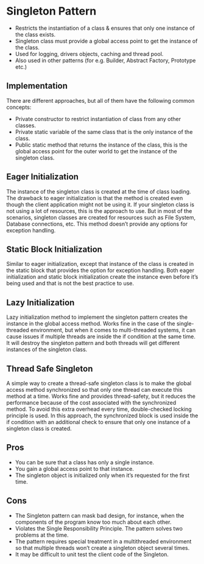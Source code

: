 # Singleton Pattern
- Restricts the instantiation of a class & ensures that only one instance of the class exists.
- Singleton class must provide a global access point to get the instance of the class.
- Used for logging, drivers objects, caching and thread pool.
- Also used in other patterns (for e.g. Builder, Abstract Factory, Prototype etc.)

## Implementation
There are different approaches, but all of them have the following common concepts:
- Private constructor to restrict instantiation of class from any other classes.
- Private static variable of the same class that is the only instance of the class.
- Public static method that returns the instance of the class, this is the global access point for the outer world to get the instance of the singleton class.

## Eager Initialization
The instance of the singleton class is created at the time of class loading. The drawback to eager initialization is that the method is created even though the client application might not be using it.
If your singleton class is not using a lot of resources, this is the approach to use. But in most of the scenarios, singleton classes are created for resources such as File System, Database connections, etc.
This method doesn’t provide any options for exception handling.

## Static Block Initialization
Similar to eager initialization, except that instance of the class is created in the static block that provides the option for exception handling.
Both eager initialization and static block initialization create the instance even before it’s being used and that is not the best practice to use.

## Lazy Initialization
Lazy initialization method to implement the singleton pattern creates the instance in the global access method.
Works fine in the case of the single-threaded environment, but when it comes to multi-threaded systems, it can cause issues if multiple threads are inside the if condition at the same time. It will destroy the singleton pattern and both threads will get different instances of the singleton class.

## Thread Safe Singleton
A simple way to create a thread-safe singleton class is to make the global access method synchronized so that only one thread can execute this method at a time. Works fine and provides thread-safety, but it reduces the performance because of the cost associated with the synchronized method.
To avoid this extra overhead every time, double-checked locking principle is used. In this approach, the synchronized block is used inside the if condition with an additional check to ensure that only one instance of a singleton class is created.

## Pros
- You can be sure that a class has only a single instance.
- You gain a global access point to that instance.
- The singleton object is initialized only when it’s requested for the first time.

## Cons
- The Singleton pattern can mask bad design, for instance, when the components of the program know too much about each other.
- Violates the Single Responsibility Principle. The pattern solves two problems at the time.
- The pattern requires special treatment in a multithreaded environment so that multiple threads won’t create a singleton object several times.
- It may be difficult to unit test the client code of the Singleton.